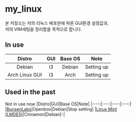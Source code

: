 # my_linux
본 저장소는 저의 리눅스 배포판에 따른 GUI환경 설정값과,  
저의 VIM세팅을 정리함을 목적으로 합니다.


## In use
|Distro|GUI|Base OS|Note|
|:---:|:---:|:---:|:---:|
|Debian|i3|Debian|Setting up|
|Arch Linux GUI|i3|Arch|Setting up|

## Used in the past
Not in use now
|Distro|GUI|Base OS|Note|
|:---:|:---:|:---:|:---:|
|[BunsenLabs](https://github.com/2daeeun/my_linux/tree/BunsenLabs_Openbox)|Openbox|Debian|Stop setting|
|[Linux Mint (LMDE5)](https://github.com/2daeeun/my_linux/tree/Linux_Mint_Cinnamon)|Cinnamon|Debian|-|
